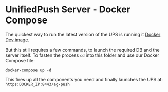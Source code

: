 # UnifiedPush Server - Docker Compose

The quickest way to run the latest version of the UPS is running it [Docker Dev image](https://github.com/jboss-dockerfiles/aerogear/tree/master/wildfly/unifiedpush-wildfly-dev#running-the-image).

But this still requires a few commands, to launch the required DB and the server itself. To fasten the process `cd` into this folder and use our Docker Compose file:

```
docker-compose up -d
```

This fires up all the components you need and finally launches the UPS at: `https:DOCKER_IP:8443/ag-push`
